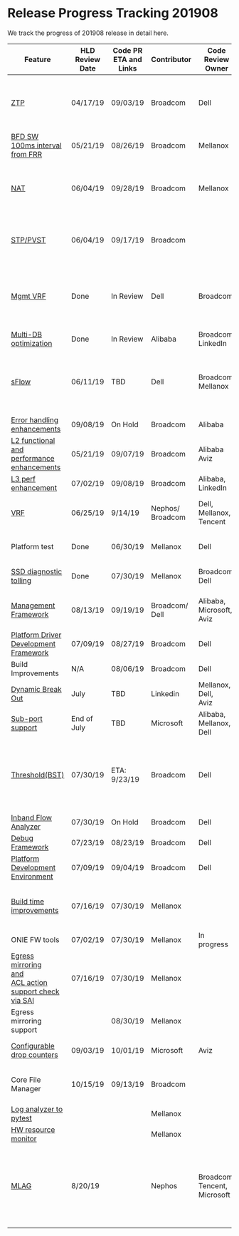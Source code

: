 # Release Progress Tracking 201908

We track the progress of 201908 release in detail here. 

| Feature                                                 | HLD <br>Review<br> Date | Code PR <br>ETA and Links | Contributor| Code Review Owner        | PR Link & Status of PR                                                     |
| ------------------------------------------------------- | --------------- | --------------------- | -----------| ------------------------ | ------------------------------------------------------------ |
| [ZTP](https://github.com/Azure/SONiC/blob/master/doc/ztp/ztp.md)                                                     | 04/17/19        | 09/03/19              | Broadcom   | Dell                     | [3227](https://github.com/Azure/sonic-buildimage/pull/3227)   - NeedsConflictResolution<br>[3298](https://github.com/Azure/sonic-buildimage/pull/3298)  -   NeedsConflictResolution<br>[1000](https://github.com/Azure/sonic-swss/pull/1000)  -   NeedsUpdate<br>[3299](https://github.com/Azure/sonic-buildimage/pull/3299)  -   ReviewPending<br>[12](https://github.com/Azure/sonic-ztp/pull/12)  -  ReviewPending<br>[599](https://github.com/Azure/sonic-utilities/pull/599)  - NeedsUpdate |a
| [BFD SW <br>100ms interval <br>from FRR](https://github.com/Azure/SONiC/pull/383)                        | 05/21/19        | 08/26/19              | Broadcom   | Mellanox                 | [3385](https://github.com/Azure/sonic-buildimage/pull/3385)  -  NeedsConflictResolution |
| [NAT](https://github.com/Azure/SONiC/pull/390)                                                     | 06/04/19        | 09/28/19              | Broadcom   | Mellanox                 | [3494](https://github.com/Azure/sonic-buildimage/pull/3494) - ReviewPending<br>[1059](https://github.com/Azure/sonic-swss/pull/1059)  -   NeedsUpdate<br>[645](https://github.com/Azure/sonic-utilities/pull/645)  -   NeedsUpdate<br>[100 ](https://github.com/Azure/sonic-linux-kernel/pull/100) -   ReviewPending<br>[304](https://github.com/Azure/sonic-swss-common/pull/304)  -   ReviewPending<br>[519](https://github.com/Azure/sonic-sairedis/pull/519)  -   ReviewPending |
| [STP/PVST](https://github.com/Azure/SONiC/pull/386)                                                | 06/04/19        | 09/17/19              | Broadcom   |                          | [19](https://github.com/Azure/sonic-stp/pull/19)  -  ReviewPending<br>[305](https://github.com/Azure/sonic-swss-common/pull/305)  -   ReviewPending<br>[1058](https://github.com/Azure/sonic-swss/pull/1058)  -   NeedsUpdate<br>[648](https://github.com/Azure/sonic-utilities/pull/648)  -   NeedsUpdate<br>[3463](https://github.com/Azure/sonic-buildimage/pull/3463)  -   NeedsUpdate |
| [Mgmt   VRF](https://github.com/Azure/sonic-utilities/pull/463/commits/d6d14929ef1f1d27f92e4bb5db30fba8b39dcfd4)                                              | Done            | In   Review           | Dell       | Broadcom                 | ~~[2585](https://github.com/Azure/sonic-buildimage/pull/2585)~~  - Merged<br>~~[2608](https://github.com/Azure/sonic-buildimage/pull/2608)~~  -   Merged<br>~~[3204](https://github.com/Azure/sonic-buildimage/pull/3204)~~  -   Merged<br>~~[463](https://github.com/Azure/sonic-utilities/pull/463)~~  -   Merged<br>[472](https://github.com/Azure/sonic-utilities/pull/472)  -   ReviewPending<br>~~[627](https://github.com/Azure/sonic-utilities/pull/627)~~  -   Merged <br> [3586](https://github.com/Azure/sonic-buildimage/pull/3586 ) - ReviewPending|
| [Multi-DB <br>optimization](https://github.com/Azure/SONiC/blob/ed69d427dcf358299b2c1b812e59a1e26a4ef4a5/doc/database/multi_database_instances.md)                                 | Done            | In   Review           | Alibaba    | Broadcom,   LinkedIn     |                                                              |
| [sFlow](https://github.com/Azure/SONiC/pull/389)                                                   | 06/11/19        | TBD                   | Dell       | Broadcom   Mellanox      | ~~[94](https://github.com/Azure/sonic-linux-kernel/pull/94)~~  - Merged<br>~~[299](https://github.com/Azure/sonic-swss-common/pull/299)~~  -  Merged<br>~~[498](https://github.com/Azure/sonic-sairedis/pull/498)~~  -   Merged<br>[1012](https://github.com/Azure/sonic-swss/pull/1012)  -   NeedsUpdate<br>[1011](https://github.com/Azure/sonic-swss/pull/1011)  -   ReviewPending<br>~~[3251](https://github.com/Azure/sonic-buildimage/pull/3251)~~  -   Merged<br>[592 ](https://github.com/Azure/sonic-utilities/pull/592) -   NeedsUpdate |
| [Error handling <br>enhancements](https://github.com/Azure/SONiC/pull/391)                           | 09/08/19        | On   Hold             | Broadcom   | Alibaba                  | On   Hold                                                    |
| [L2 functional and <br> performance enhancements](https://github.com/Azure/SONiC/pull/379)            | 05/21/19        | 09/07/19              | Broadcom   | Alibaba <br>Aviz           | [885 ](https://github.com/Azure/sonic-swss/pull/885) -  NeedsConflictResolution<br>[510  ](https://github.com/Azure/sonic-sairedis/pull/510)-   NeedsConflictResolution<br>[303](https://github.com/Azure/sonic-swss-common/pull/303)  -   MergePending<br>[529](https://github.com/Azure/sonic-utilities/pull/529) -   NeedsConflictResolution |
| [L3 perf <br>enhancement](https://github.com/Azure/SONiC/pull/399)                                   | 07/02/19        | 09/08/19              | Broadcom   | Alibaba,<br>   LinkedIn      | ~~[1048](https://github.com/Azure/sonic-swss/pull/1048)~~   - Merged |
| [VRF](https://github.com/Azure/SONiC/blob/master/doc/vrf/sonic-vrf-hld.md)                                                     | 06/25/19        | 9/14/19        | Nephos/<br>Broadcom| Dell,<br>Mellanox,<br>Tencent|[3044](https://github.com/Azure/sonic-buildimage/pull/3044) - MergePending<br> [3047](https://github.com/Azure/sonic-buildimage/pull/3047) - ReviewPending<br> [943](https://github.com/Azure/sonic-swss/pull/943) - NeedsUpdate<br> [1065](https://github.com/Azure/sonic-mgmt/pull/1065) - ReviewPending<br> |
| Platform test                                           | Done            | 06/30/19              | Mellanox   | Dell                     | ~~[915](https://github.com/Azure/sonic-mgmt/pull/915)~~  - Merged<br>~~[980](https://github.com/Azure/sonic-mgmt/pull/980)~~ - Merged<br>~~[1079](https://github.com/Azure/sonic-mgmt/pull/1079)~~ -  Merged |
| [SSD  diagnostic <br> tolling](https://github.com/Azure/SONiC/pull/378)                                | Done            | 07/30/19              | Mellanox   | Broadcom,<br> Dell         | ~~[587](https://github.com/Azure/sonic-utilities/pull/587)~~  - Merged<br>~~[47](https://github.com/Azure/sonic-buildimage/pull/47)~~ -   Merged<br>~~[3218](https://github.com/Azure/sonic-buildimage/pull/3218)~~ -  Merged |
| [Management <br>   Framework](https://github.com/Azure/SONiC/pull/436)                                  | 08/13/19        | 09/19/19              | Broadcom/<br>Dell| Alibaba,<br>Microsoft,<br>Aviz | [18](https://github.com/Azure/sonic-mgmt-framework/pull/18)   -  ReviewPending<br>[23](https://github.com/Azure/sonic-telemetry/pull/23)  -   NeedsUpdate<br> [3488](https://github.com/Azure/sonic-buildimage/pull/3488)  -  NeedsConflictResolution<br>[659](https://github.com/Azure/sonic-utilities/pull/659)  -   NeedsUpdate |
| [Platform   Driver<br> Development <br> Framework](https://github.com/Azure/SONiC/pull/406)                 | 07/09/19        | 08/27/19              | Broadcom   | Dell                     | [3387](https://github.com/Azure/sonic-buildimage/pull/3387)   -  NeedsUpdate<br>[62](https://github.com/Azure/sonic-platform-common/pull/62)  -   MergePending<br>[624](https://github.com/Azure/sonic-utilities/pull/624)  -  ReviewPending |
| Build Improvements                                      | N/A             | 08/06/19              | Broadcom   | Dell                     | [3292](https://github.com/Azure/sonic-buildimage/pull/3292)  -   NeedsUpdate |
| [Dynamic   Break Out](https://github.com/Azure/SONiC/pull/450)                                     | July            | TBD                   | Linkedin   | Mellanox,<br>Dell,<br>Aviz       |                                                              |
| [Sub-port   support](https://github.com/Azure/SONiC/pull/420)                                      | End   of July   | TBD                   | Microsoft  | Alibaba,<br>Mellanox,<br>Dell    |                                                              |
| [Threshold(BST)](https://github.com/Azure/SONiC/pull/429)                                          | 07/30/19        | ETA:   9/23/19        | Broadcom   | Dell                     | [3501](https://github.com/Azure/sonic-buildimage/pull/3501)   - NeedsUpdate<br>[12](https://github.com/Azure/sonic-tam/pull/12) -   WaitingForDependenciesToBeMerged<br>[1067](https://github.com/Azure/sonic-swss/pull/1067) -   NeedsUpdate<br>[665](https://github.com/Azure/sonic-utilities/pull/665) -   WaitingForDependenciesToBeMerged<br>[310](https://github.com/Azure/sonic-swss-common/pull/310) -   WaitingForDependenciesToBeMerged |
| [Inband Flow <br> Analyzer](https://github.com/Azure/SONiC/pull/427)                                  | 07/30/19        | On   Hold             | Broadcom   | Dell                     | On   Hold                                                    |
| [Debug   Framework](https://github.com/Azure/SONiC/pull/398)                                       | 07/23/19        | 08/23/19              | Broadcom   | Dell                     | [300](https://github.com/Azure/sonic-swss-common/pull/300)   - NeedsUpdate<br>[618](https://github.com/Azure/sonic-utilities/pull/618) -   ReviewPending |
| [Platform <br> Development<br> Environment](https://github.com/Azure/SONiC/pull/4070)                      | 07/09/19        | 09/04/19              | Broadcom   | Dell                     | [3408](https://github.com/Azure/sonic-buildimage/pull/3408)  - NeedsConflictResolution<br>[27](https://github.com/Azure/sonic-platform-pdk-pde/pull/27) -   ReviewPending |
| [Build   time <br>improvements](https://github.com/Azure/SONiC/pull/419)                               | 07/16/19        | 07/30/19              | Mellanox   |                          | ~~[911](https://github.com/Azure/sonic-swss/pull/911)~~  - Merged<br>~~[280](https://github.com/Azure/sonic-swss-common/pull/280)~~  -   Merged<br>~~[461](https://github.com/Azure/sonic-sairedis/pull/461)~~  -  Merged<br>~~[3048](https://github.com/Azure/sonic-buildimage/pull/3048)~~  -   Merged<br>~~[3049](https://github.com/Azure/sonic-buildimage/pull/3049)~~  -   Merged |
| ONIE FW tools                                           | 07/02/19        | 07/30/19              | Mellanox   | In   progress            |                                                              |
| [Egress   mirroring <br>and<br> ACL action <br> support check <br>via SAI](https://github.com/Azure/SONiC/pull/411) | 07/16/19        | 07/30/19              | Mellanox   |                          | ~~[963](https://github.com/Azure/sonic-swss/pull/963)~~   -  Merged<br>~~[1019](https://github.com/Azure/sonic-swss/pull/1019)~~  -   Merged<br>~~[575](https://github.com/Azure/sonic-utilities/pull/575)~~ -  Merged<br> ~~[481](https://github.com/Azure/sonic-sairedis/pull/481)~~  -   Merged |
| Egress mirroring <br> support                                |                 | 08/30/19              | Mellanox   |                          |                                                              |
| [Configurable <br>  drop counters](https://github.com/Azure/SONiC/pull/434)                            | 09/03/19        | 10/01/19              | Microsoft  | Aviz                     | [1075](https://github.com/Azure/sonic-swss/pull/1075)  -  NeedsConflictResolution<br>[308](https://github.com/Azure/sonic-swss-common/pull/308) -  MergePending<br>[520](https://github.com/Azure/sonic-sairedis/pull/520) -  ReviewPending |
| Core File Manager                                       | 10/15/19        | 09/13/19              | Broadcom   |                          | [3447](https://github.com/Azure/sonic-buildimage/pull/3447) -  ReviewPending<br>[643](https://github.com/Azure/sonic-utilities/pull/643) -  ReviewPending<br>[3499](https://github.com/Azure/sonic-buildimage/pull/3499)  -  ReviewPending<br>[663](https://github.com/Azure/sonic-utilities/pull/663)  -   ReviewPending |
|[Log analyzer to pytest](https://github.com/Azure/SONiC/pull/421)| | |Mellanox| | ~~[1048](https://github.com/Azure/sonic-mgmt/pull/1048)~~ - Merged |
|[HW resource monitor](https://github.com/Azure/SONiC/pull/439)| | |Mellanox| |~~[1121](https://github.com/Azure/sonic-mgmt/pull/1121)~~ - Merged |
|[MLAG](https://github.com/Azure/SONiC/pull/325)|8/20/19| | Nephos |Broadcom,<br>Tencent,<br> Microsoft|[2154](https://github.com/Azure/sonic-buildimage/pull/2514) - MergePending<br> [1003](https://github.com/Azure/sonic-swss/pull/1003) - MergePending<br> ~~[877](https://github.com/Azure/sonic-swss/pull/877)~~ - Merged<br> [814](https://github.com/Azure/sonic-swss/pull/814) - MergePending<br> [811](https://github.com/Azure/sonic-swss/pull/811) - MergePending<br> [810](https://github.com/Azure/sonic-swss/pull/810) - MergePending<br> [809](https://github.com/Azure/sonic-swss/pull/809) - MergePending<br>  ~~[275](https://github.com/Azure/sonic-swss-common/pull/275)~~ - Merged<br> [453](https://github.com/Azure/sonic-utilities/pull/453) - MergePending|

